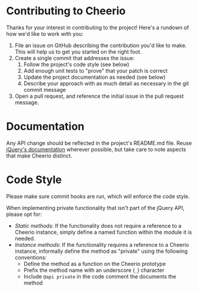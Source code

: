 # Contributing to Cheerio

Thanks for your interest in contributing to the project! Here's a rundown of
how we'd like to work with you:

1.  File an issue on GitHub describing the contribution you'd like to make. This
    will help us to get you started on the right foot.
2.  Create a single commit that addresses the issue:
    1.  Follow the project's code style (see below)
    2.  Add enough unit tests to "prove" that your patch is correct
    3.  Update the project documentation as needed (see below)
    4.  Describe your approach with as much detail as necessary in the git
        commit message
3.  Open a pull request, and reference the initial issue in the pull request
    message.

# Documentation

Any API change should be reflected in the project's README.md file. Reuse
[jQuery's documentation](http://api.jquery.com) wherever possible, but take
care to note aspects that make Cheerio distinct.

# Code Style

Please make sure commit hooks are run, which will enforce the code style.

When implementing private functionality that isn't part of the jQuery API, please opt for:

- _Static methods_: If the functionality does not require a reference to a
  Cheerio instance, simply define a named function within the module it is
  needed.
- _Instance methods_: If the functionality requires a reference to a Cheerio
  instance, informally define the method as "private" using the following
  conventions:
  - Define the method as a function on the Cheerio prototype
  - Prefix the method name with an underscore (`_`) character
  - Include `@api private` in the code comment the documents the method

